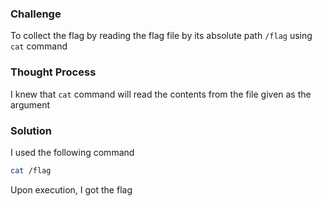 ### Challenge

To collect the flag by reading the flag file by its absolute path `/flag` using `cat` command 

### Thought Process

I knew that `cat` command will read the contents from the file given as the argument

### Solution

I used the following command
```bash
cat /flag
```
Upon execution, I got the flag
